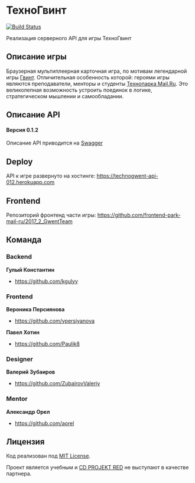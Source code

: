 # ТехноГвинт

[![Build Status](https://travis-ci.org/java-park-mail-ru/Gwent-09-2017.svg?branch=dev)](https://travis-ci.org/java-park-mail-ru/Gwent-09-2017)

Реализация серверного API для игры ТехноГвинт

## Описание игры

Браузерная мультиплеерная карточная игра, по мотивам легендарной игры [Гвинт](https://www.playgwent.com).
Отличительная особенность которой: героями игры являются преподаватели, менторы и студенты [Технопарка Mail.Ru](https://park.mail.ru).
Это великолепная возможность устроить поединок в логике, стратегическом мышлении и самообладании.

## Описание API

#### Версия 0.1.2

Описание API приводится на [Swagger](https://app.swaggerhub.com/apis/GwentTeam/TechnoGwentAPI/0.1.2)

## Deploy

API к игре развернуто на хостинге: <https://technogwent-api-012.herokuapp.com>

## Frontend

Репозиторий фронтенд части игры: <https://github.com/frontend-park-mail-ru/2017_2_GwentTeam>

## Команда

### Backend

**Гулый Константин**

* <https://github.com/kgulyy>

### Frontend

**Вероника Персиянова**

* <https://github.com/vpersiyanova>

**Павел Хотин**

* <https://github.com/Paulik8>

### Designer

**Валерий Зубаиров**

* <https://github.com/ZubairovValeriy>

### Mentor

**Александр Орел**

* <https://github.com/aorel>

## Лицензия

Код реализован под [MIT License](LICENSE.md).

Проект является учебным и [CD PROJEKT RED](http://en.cdprojektred.com) не выступают в качестве партнера.
